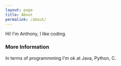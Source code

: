 ```yaml
---
layout: page
title: About
permalink: /about/
---
```


Hi! I'm Anthony, I like coding.

### More Information

In terms of programmming I'm ok at Java, Python, C.

